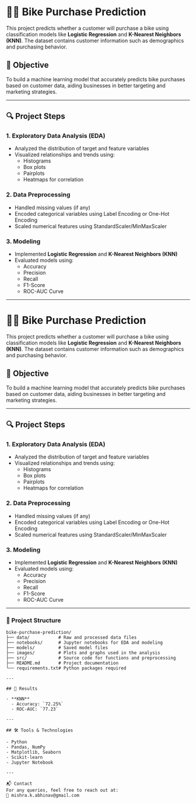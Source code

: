 # 🚴‍♂️ Bike Purchase Prediction

This project predicts whether a customer will purchase a bike using classification models like **Logistic Regression** and **K-Nearest Neighbors (KNN)**. The dataset contains customer information such as demographics and purchasing behavior.

## 📌 Objective

To build a machine learning model that accurately predicts bike purchases based on customer data, aiding businesses in better targeting and marketing strategies.

---

## 🔍 Project Steps

### 1. Exploratory Data Analysis (EDA)
- Analyzed the distribution of target and feature variables
- Visualized relationships and trends using:
  - Histograms
  - Box plots
  - Pairplots
  - Heatmaps for correlation

### 2. Data Preprocessing
- Handled missing values (if any)
- Encoded categorical variables using Label Encoding or One-Hot Encoding
- Scaled numerical features using StandardScaler/MinMaxScaler

### 3. Modeling
- Implemented **Logistic Regression** and **K-Nearest Neighbors (KNN)**
- Evaluated models using:
  - Accuracy
  - Precision
  - Recall
  - F1-Score
  - ROC-AUC Curve

---

# 🚴‍♂️ Bike Purchase Prediction

This project predicts whether a customer will purchase a bike using classification models like **Logistic Regression** and **K-Nearest Neighbors (KNN)**. The dataset contains customer information such as demographics and purchasing behavior.

## 📌 Objective

To build a machine learning model that accurately predicts bike purchases based on customer data, aiding businesses in better targeting and marketing strategies.

---

## 🔍 Project Steps

### 1. Exploratory Data Analysis (EDA)
- Analyzed the distribution of target and feature variables
- Visualized relationships and trends using:
  - Histograms
  - Box plots
  - Pairplots
  - Heatmaps for correlation

### 2. Data Preprocessing
- Handled missing values (if any)
- Encoded categorical variables using Label Encoding or One-Hot Encoding
- Scaled numerical features using StandardScaler/MinMaxScaler

### 3. Modeling
- Implemented **Logistic Regression** and **K-Nearest Neighbors (KNN)**
- Evaluated models using:
  - Accuracy
  - Precision
  - Recall
  - F1-Score
  - ROC-AUC Curve

---

### 📁 Project Structure

```text
bike-purchase-prediction/
├── data/           # Raw and processed data files
├── notebooks/      # Jupyter notebooks for EDA and modeling
├── models/         # Saved model files
├── images/         # Plots and graphs used in the analysis
├── src/            # Source code for functions and preprocessing
├── README.md       # Project documentation
└── requirements.txt# Python packages required

---

## 🧪 Results

- **KNN**  
  - Accuracy: `72.25%`  
  - ROC-AUC: `77.23`

---

## 🛠️ Tools & Technologies

- Python
- Pandas, NumPy
- Matplotlib, Seaborn
- Scikit-learn
- Jupyter Notebook

---

📬 Contact
For any queries, feel free to reach out at:
📧 mishra.k.abhinav@gmail.com

